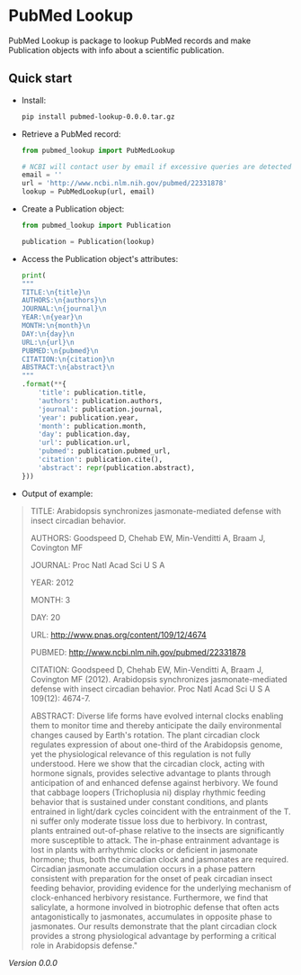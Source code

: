 # PubMed Lookup

PubMed Lookup is package to lookup PubMed records and make Publication objects with info about a scientific publication.

<!-- Detailed documentation is in the "docs" directory. -->

## Quick start

- Install:

    ```sh
    pip install pubmed-lookup-0.0.0.tar.gz
    ```

- Retrieve a PubMed record:

    ```python
    from pubmed_lookup import PubMedLookup

    # NCBI will contact user by email if excessive queries are detected
    email = ''
    url = 'http://www.ncbi.nlm.nih.gov/pubmed/22331878'
    lookup = PubMedLookup(url, email)
    ```

- Create a Publication object:

    ```python
    from pubmed_lookup import Publication
    
    publication = Publication(lookup)
    ```

- Access the Publication object's attributes:

    ```python
    print(
    """
    TITLE:\n{title}\n
    AUTHORS:\n{authors}\n
    JOURNAL:\n{journal}\n
    YEAR:\n{year}\n
    MONTH:\n{month}\n
    DAY:\n{day}\n
    URL:\n{url}\n
    PUBMED:\n{pubmed}\n
    CITATION:\n{citation}\n
    ABSTRACT:\n{abstract}\n
    """
    .format(**{
        'title': publication.title,
        'authors': publication.authors,
        'journal': publication.journal,
        'year': publication.year,
        'month': publication.month,
        'day': publication.day,
        'url': publication.url,
        'pubmed': publication.pubmed_url,
        'citation': publication.cite(),
        'abstract': repr(publication.abstract),
    }))
    ```

- Output of example:

> TITLE:
> Arabidopsis synchronizes jasmonate-mediated defense with insect circadian behavior.
> 
> AUTHORS:
> Goodspeed D, Chehab EW, Min-Venditti A, Braam J, Covington MF
> 
> JOURNAL:
> Proc Natl Acad Sci U S A
> 
> YEAR:
> 2012
> 
> MONTH:
> 3
> 
> DAY:
> 20
> 
> URL:
> http://www.pnas.org/content/109/12/4674
> 
> PUBMED:
> http://www.ncbi.nlm.nih.gov/pubmed/22331878
> 
> CITATION:
> Goodspeed D, Chehab EW, Min-Venditti A, Braam J, Covington MF (2012). Arabidopsis synchronizes jasmonate-mediated defense with insect circadian behavior. Proc Natl Acad Sci U S A 109(12): 4674-7.
> 
> ABSTRACT:
> Diverse life forms have evolved internal clocks enabling them to monitor time and thereby anticipate the daily environmental changes caused by Earth's rotation. The plant circadian clock regulates expression of about one-third of the Arabidopsis genome, yet the physiological relevance of this regulation is not fully understood. Here we show that the circadian clock, acting with hormone signals, provides selective advantage to plants through anticipation of and enhanced defense against herbivory. We found that cabbage loopers (Trichoplusia ni) display rhythmic feeding behavior that is sustained under constant conditions, and plants entrained in light/dark cycles coincident with the entrainment of the T. ni suffer only moderate tissue loss due to herbivory. In contrast, plants entrained out-of-phase relative to the insects are significantly more susceptible to attack. The in-phase entrainment advantage is lost in plants with arrhythmic clocks or deficient in jasmonate hormone; thus, both the circadian clock and jasmonates are required. Circadian jasmonate accumulation occurs in a phase pattern consistent with preparation for the onset of peak circadian insect feeding behavior, providing evidence for the underlying mechanism of clock-enhanced herbivory resistance. Furthermore, we find that salicylate, a hormone involved in biotrophic defense that often acts antagonistically to jasmonates, accumulates in opposite phase to jasmonates. Our results demonstrate that the plant circadian clock provides a strong physiological advantage by performing a critical role in Arabidopsis defense."

*Version 0.0.0*
